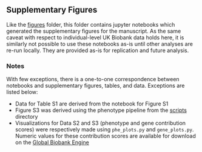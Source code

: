 ## Supplementary Figures

Like the [figures](../figures) folder, this folder contains jupyter notebooks which generated the supplementary figures for the manuscript. As the same caveat with respect to individual-level UK Biobank data holds here, it is similarly not possible to use these notebooks as-is until other analyses are re-run locally. They are provided as-is for replication and future analysis. 

### Notes

With few exceptions, there is a one-to-one correspondence between notebooks and supplementary figures, tables, and data. Exceptions are listed below:

- Data for Table S1 are derived from the notebook for Figure S1
- Figure S3 was derived using the phenotype pipeline from the [scripts](../scripts) directory
- Visualizations for Data S2 and S3 (phenotype and gene contribution scores) were respectively made using `phe_plots.py` and `gene_plots.py`. Numeric values for these contribution scores are available for download on the [Global Biobank Engine](biobankengine.stanford.edu/downloads)
